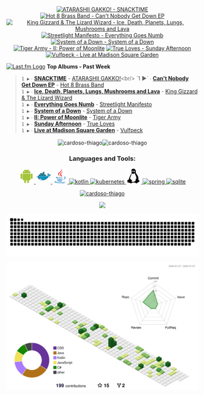 <!-- lastfm -->
<p align="center"><a href="https://www.last.fm/music/ATARASHII+GAKKO!/SNACKTIME"><img src="https://lastfm.freetls.fastly.net/i/u/64s/e5b8f63016eeb935a56ee0ded01409e9.png" title="ATARASHII GAKKO! - SNACKTIME"></a> <a href="https://www.last.fm/music/Hot+8+Brass+Band/Can%27t+Nobody+Get+Down+EP"><img src="https://lastfm.freetls.fastly.net/i/u/64s/d9805b0e7edd5a762262bd2a59177f8c.jpg" title="Hot 8 Brass Band - Can't Nobody Get Down EP"></a> <a href="https://www.last.fm/music/King+Gizzard+&+The+Lizard+Wizard/Ice,+Death,+Planets,+Lungs,+Mushrooms+and+Lava"><img src="https://lastfm.freetls.fastly.net/i/u/64s/f159d401b7691c67aca0e56b54f11b1c.jpg" title="King Gizzard & The Lizard Wizard - Ice, Death, Planets, Lungs, Mushrooms and Lava"></a> <a href="https://www.last.fm/music/Streetlight+Manifesto/Everything+Goes+Numb"><img src="https://lastfm.freetls.fastly.net/i/u/64s/22e31f26fae54946415ef4bae2935075.jpg" title="Streetlight Manifesto - Everything Goes Numb"></a> <a href="https://www.last.fm/music/System+of+a+Down/System+of+a+Down"><img src="https://lastfm.freetls.fastly.net/i/u/64s/bce9493d4f2f8b54382bba2c23268005.jpg" title="System of a Down - System of a Down"></a> <a href="https://www.last.fm/music/Tiger+Army/II:+Power+of+Moonlite"><img src="https://lastfm.freetls.fastly.net/i/u/64s/cce2c543e73b4673909a74a5449c6d3a.jpg" title="Tiger Army - II: Power of Moonlite"></a> <a href="https://www.last.fm/music/True+Loves/Sunday+Afternoon"><img src="https://lastfm.freetls.fastly.net/i/u/64s/4c2571bc5419c2cab07647053a463cb8.jpg" title="True Loves - Sunday Afternoon"></a> <a href="https://www.last.fm/music/Vulfpeck/Live+at+Madison+Square+Garden"><img src="https://lastfm.freetls.fastly.net/i/u/64s/f40b84937a7ed85b884a044000109354.jpg" title="Vulfpeck - Live at Madison Square Garden"></a> </p>

<!--START_LASTFM_ALBUMS:{"period": "7day", "rows": 10}-->
<a href="https://last.fm" target="_blank"><img src="https://user-images.githubusercontent.com/17434202/215290617-e793598d-d7c9-428f-9975-156db1ba89cc.svg" alt="Last.fm Logo" width="18" height="13"/></a> **Top Albums - Past Week**

> `1 ▶️` ∙ **[SNACKTIME](https://www.last.fm/music/ATARASHII+GAKKO!/SNACKTIME)** - [ATARASHII GAKKO!](https://www.last.fm/music/ATARASHII+GAKKO!)<br/>
> `1 ▶️` ∙ **[Can't Nobody Get Down EP](https://www.last.fm/music/Hot+8+Brass+Band/Can%27t+Nobody+Get+Down+EP)** - [Hot 8 Brass Band](https://www.last.fm/music/Hot+8+Brass+Band)<br/>
> `1 ▶️` ∙ **[Ice, Death, Planets, Lungs, Mushrooms and Lava](https://www.last.fm/music/King+Gizzard+&+The+Lizard+Wizard/Ice,+Death,+Planets,+Lungs,+Mushrooms+and+Lava)** - [King Gizzard & The Lizard Wizard](https://www.last.fm/music/King+Gizzard+&+The+Lizard+Wizard)<br/>
> `1 ▶️` ∙ **[Everything Goes Numb](https://www.last.fm/music/Streetlight+Manifesto/Everything+Goes+Numb)** - [Streetlight Manifesto](https://www.last.fm/music/Streetlight+Manifesto)<br/>
> `1 ▶️` ∙ **[System of a Down](https://www.last.fm/music/System+of+a+Down/System+of+a+Down)** - [System of a Down](https://www.last.fm/music/System+of+a+Down)<br/>
> `1 ▶️` ∙ **[II: Power of Moonlite](https://www.last.fm/music/Tiger+Army/II:+Power+of+Moonlite)** - [Tiger Army](https://www.last.fm/music/Tiger+Army)<br/>
> `1 ▶️` ∙ **[Sunday Afternoon](https://www.last.fm/music/True+Loves/Sunday+Afternoon)** - [True Loves](https://www.last.fm/music/True+Loves)<br/>
> `1 ▶️` ∙ **[Live at Madison Square Garden](https://www.last.fm/music/Vulfpeck/Live+at+Madison+Square+Garden)** - [Vulfpeck](https://www.last.fm/music/Vulfpeck)<br/>
<!--END_LASTFM_ALBUMS-->

<p align="center"><img align="center" src="https://github-readme-stats-nine-kohl.vercel.app/api?username=cardoso-thiago&show_icons=true&locale=en&theme=gotham&hide=issues,contribs" alt="cardoso-thiago" /><img align="center" src="https://github-readme-stats-nine-kohl.vercel.app/api/top-langs?username=cardoso-thiago&show_icons=true&locale=en&layout=compact&theme=gotham" alt="cardoso-thiago" /></p>

<h3 align="center">Languages and Tools:</h3>
<p align="center"> <a href="https://developer.android.com" target="_blank"> <img src="https://github.com/devicons/devicon/blob/master/icons/android/android-original.svg" alt="android" width="40" height="40"/> </a> <a href="https://www.docker.com/" target="_blank"> <img src="https://github.com/devicons/devicon/blob/master/icons/docker/docker-original.svg" alt="docker" width="40" height="40"/> </a> <a href="https://www.java.com" target="_blank"> <img src="https://github.com/devicons/devicon/blob/master/icons/java/java-original.svg" alt="java" width="40" height="40"/> </a> <a href="https://kotlinlang.org" target="_blank"> <img src="https://www.vectorlogo.zone/logos/kotlinlang/kotlinlang-icon.svg" alt="kotlin" width="40" height="40"/> </a> <a href="https://kubernetes.io" target="_blank"> <img src="https://www.vectorlogo.zone/logos/kubernetes/kubernetes-icon.svg" alt="kubernetes" width="40" height="40"/> </a> <a href="https://www.linux.org/" target="_blank"> <img src="https://github.com/devicons/devicon/blob/master/icons/linux/linux-plain.svg" alt="linux" width="40" height="40"/> </a> <a href="https://spring.io/" target="_blank"> <img src="https://www.vectorlogo.zone/logos/springio/springio-icon.svg" alt="spring" width="40" height="40"/> </a> <a href="https://www.sqlite.org/" target="_blank"> <img src="https://www.vectorlogo.zone/logos/sqlite/sqlite-icon.svg" alt="sqlite" width="40" height="40"/> </a> </p>

<p align="center"> <a href="https://github.com/ryo-ma/github-profile-trophy"><img src="https://github-profile-trophy.vercel.app/?username=cardoso-thiago&column=7" alt="cardoso-thiago" /></a> </p>

<!--START_SECTION:comicstrip-->
<p align="center">
 <a href="https://xkcd.com/">
 <img src="https://imgs.xkcd.com/comics/features_of_adulthood.png" />
</a>
</p>
<!--END_SECTION:comicstrip-->

![](https://github.com/cardoso-thiago/cardoso-thiago/raw/output/github-snake.svg)

![](profile-3d-contrib/profile-green-animate.svg)
